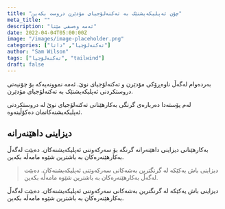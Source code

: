 ```yaml
---
title: "چۆن ئەپلیکەیشنێک بە تەکنەلۆجیای مۆدێرن دروست بکەین"
meta_title: ""
description: "ئەمە وەسفی مێتا"
date: 2022-04-04T05:00:00Z
image: "/images/image-placeholder.png"
categories: ["تەکنەلۆجیا", "داتا"]
author: "Sam Wilson"
tags: ["تەکنەلۆجیا", "tailwind"]
draft: false
---
```


بەردەوام لەگەڵ ناوەڕۆکی مۆدێرن و تەکنەلۆجیای نوێ. ئەمە نموونەیەکە بۆ چۆنیەتی دروستکردنی ئەپلیکەیشنێک بە تەکنەلۆجیای مۆدێرن.

لەم پۆستەدا دەربارەی گرنگی بەکارهێنانی تەکنەلۆجیای نوێ لە دروستکردنی ئەپلیکەیشنەکانمان دەکۆڵینەوە.

## دیزاینی داهێنەرانە

بەکارهێنانی دیزاینی داهێنەرانە گرنگە بۆ سەرکەوتنی ئەپلیکەیشنەکان. دەبێت لەگەڵ بەکارهێنەرەکان بە باشترین شێوە مامەڵە بکەین.

> دیزاینی باش یەکێکە لە گرنگترین بەشەکانی سەرکەوتنی ئەپلیکەیشنەکان. دەبێت لەگەڵ بەکارهێنەرەکان بە باشترین شێوە مامەڵە بکەین.

دیزاینی باش یەکێکە لە گرنگترین بەشەکانی سەرکەوتنی ئەپلیکەیشنەکان. دەبێت لەگەڵ بەکارهێنەرەکان بە باشترین شێوە مامەڵە بکەین. 